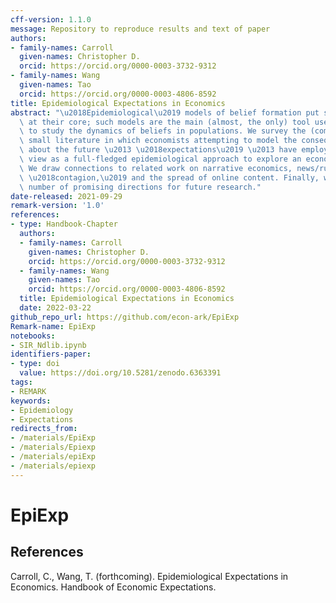 ```yaml
---
cff-version: 1.1.0
message: Repository to reproduce results and text of paper
authors:
- family-names: Carroll
  given-names: Christopher D.
  orcid: https://orcid.org/0000-0003-3732-9312
- family-names: Wang
  given-names: Tao
  orcid: https://orcid.org/0000-0003-4806-8592
title: Epidemiological Expectations in Economics
abstract: "\u2018Epidemiological\u2019 models of belief formation put social interactions\
  \ at their core; such models are the main (almost, the only) tool used by non-economists\
  \ to study the dynamics of beliefs in populations. We survey the (comparatively)\
  \ small literature in which economists attempting to model the consequences of beliefs\
  \ about the future \u2013 \u2018expectations\u2019 \u2013 have employed what we\
  \ view as a full-fledged epidemiological approach to explore an economic question.\
  \ We draw connections to related work on narrative economics, news/rumor spreading,\
  \ \u2018contagion,\u2019 and the spread of online content. Finally, we discuss a\
  \ number of promising directions for future research."
date-released: 2021-09-29
remark-version: '1.0'
references:
- type: Handbook-Chapter
  authors:
  - family-names: Carroll
    given-names: Christopher D.
    orcid: https://orcid.org/0000-0003-3732-9312
  - family-names: Wang
    given-names: Tao
    orcid: https://orcid.org/0000-0003-4806-8592
  title: Epidemiological Expectations in Economics
  date: 2022-03-22
github_repo_url: https://github.com/econ-ark/EpiExp
Remark-name: EpiExp
notebooks:
- SIR_Ndlib.ipynb
identifiers-paper:
- type: doi
  value: https://doi.org/10.5281/zenodo.6363391
tags:
- REMARK
keywords:
- Epidemiology
- Expectations
redirects_from:
- /materials/EpiExp
- /materials/Epiexp
- /materials/epiExp
- /materials/epiexp
---
```


# EpiExp

## References
Carroll, C., Wang, T. (forthcoming). Epidemiological Expectations in Economics. Handbook of Economic Expectations.
